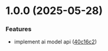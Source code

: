 # 1.0.0 (2025-05-28)


### Features

* implement ai model api ([40c16c2](https://github.com/gravitee-io/gravitee-resource-ai-model-api/commit/40c16c24e64eb5fae80022b04761355cdad9f1ea))
